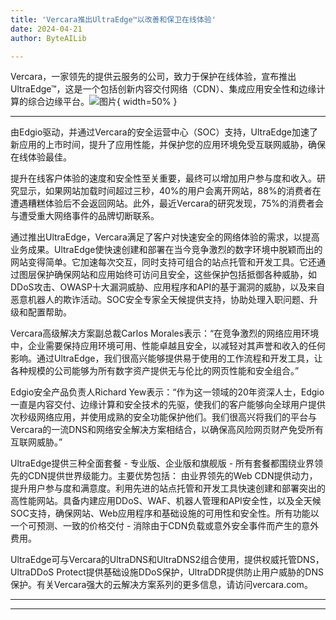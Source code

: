 ```yaml
---
title: 'Vercara推出UltraEdge™以改善和保卫在线体验'
date: 2024-04-21
author: ByteAILib

---
```


Vercara，一家领先的提供云服务的公司，致力于保护在线体验，宣布推出UltraEdge™，这是一个包括创新内容交付网络（CDN）、集成应用安全性和边缘计算的综合边缘平台。![图片](https://ai-techpark.com/wp-content/uploads/2020/06/Buyer-Guide-500x281-1.jpg){ width=50% }

---
由Edgio驱动，并通过Vercara的安全运营中心（SOC）支持，UltraEdge加速了新应用的上市时间，提升了应用性能，并保护您的应用环境免受互联网威胁，确保在线体验最佳。

提升在线客户体验的速度和安全性至关重要，最终可以增加用户参与度和收入。研究显示，如果网站加载时间超过三秒，40%的用户会离开网站，88%的消费者在遭遇糟糕体验后不会返回网站。此外，最近Vercara的研究发现，75%的消费者会与遭受重大网络事件的品牌切断联系。

通过推出UltraEdge，Vercara满足了客户对快速安全的网络体验的需求，以提高业务成果。UltraEdge使快速创建和部署在当今竞争激烈的数字环境中脱颖而出的网站变得简单。它加速每次交互，同时支持可组合的站点托管和开发工具。它还通过图层保护确保网站和应用始终可访问且安全，这些保护包括抵御各种威胁，如DDoS攻击、OWASP十大漏洞威胁、应用程序和API的基于漏洞的威胁，以及来自恶意机器人的欺诈活动。SOC安全专家全天候提供支持，协助处理入职问题、升级和配置帮助。

Vercara高级解决方案副总裁Carlos Morales表示：“在竞争激烈的网络应用环境中，企业需要保持应用环境可用、性能卓越且安全，以减轻对其声誉和收入的任何影响。通过UltraEdge，我们很高兴能够提供易于使用的工作流程和开发工具，让各种规模的公司能够为所有数字资产提供无与伦比的网页性能和安全组合。”

Edgio安全产品负责人Richard Yew表示：“作为这一领域的20年资深人士，Edgio一直是内容交付、边缘计算和安全技术的先驱，使我们的客户能够向全球用户提供次秒级网络应用，并使用成熟的安全功能保护他们。我们很高兴将我们的平台与Vercara的一流DNS和网络安全解决方案相结合，以确保高风险网页财产免受所有互联网威胁。”

UltraEdge提供三种全面套餐 - 专业版、企业版和旗舰版 - 所有套餐都围绕业界领先的CDN提供世界级能力。主要优势包括：
由业界领先的Web CDN提供动力，提升用户参与度和满意度。利用先进的站点托管和开发工具快速创建和部署突出的高性能网站。具备内建应用DDoS、WAF、机器人管理和API安全性，以及全天候SOC支持，确保网站、Web应用程序和基础设施的可用性和安全性。所有功能以一个可预测、一致的价格交付 - 消除由于CDN负载或意外安全事件而产生的意外费用。

UltraEdge可与Vercara的UltraDNS和UltraDNS2组合使用，提供权威托管DNS，UltraDDoS Protect提供基础设施DDoS保护，UltraDDR提供防止用户威胁的DNS保护。有关Vercara强大的云解决方案系列的更多信息，请访问vercara.com。  

---
---
